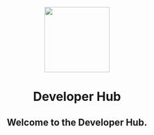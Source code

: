 <p align="center">
  <a href="https://collective.github.io/">
    <img width="150px" src="https://avatars.githubusercontent.com/u/95901179?s=200&v=4">
  </a>
</p>
<h1 align="center">Developer Hub</h1>
<h2 align="center">Welcome to the Developer Hub.</h2>
